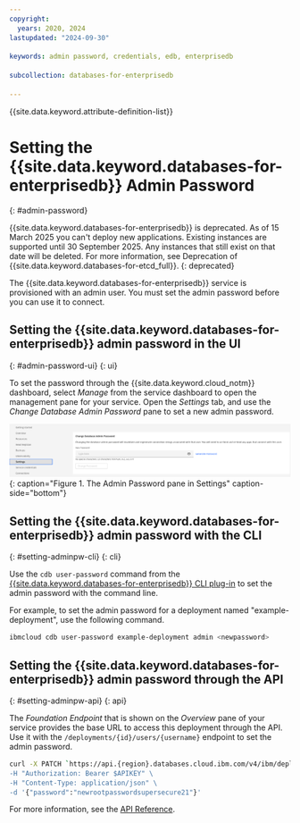 ```yaml
---
copyright:
  years: 2020, 2024
lastupdated: "2024-09-30"

keywords: admin password, credentials, edb, enterprisedb

subcollection: databases-for-enterprisedb

---
```


{{site.data.keyword.attribute-definition-list}}

# Setting the {{site.data.keyword.databases-for-enterprisedb}} Admin Password
{: #admin-password}

{{site.data.keyword.databases-for-enterprisedb}} is deprecated. As of 15 March 2025 you can't deploy new applications. Existing instances are supported until 30 September 2025. Any instances that still exist on that date will be deleted. For more information, see Deprecation of {{site.data.keyword.databases-for-etcd_full}}.
{: deprecated}

The {{site.data.keyword.databases-for-enterprisedb}} service is provisioned with an admin user. You must set the admin password before you can use it to connect. 

## Setting the {{site.data.keyword.databases-for-enterprisedb}} admin password in the UI
{: #admin-password-ui}
{: ui}

To set the password through the {{site.data.keyword.cloud_notm}} dashboard, select _Manage_ from the service dashboard to open the management pane for your service. Open the _Settings_ tab, and use the _Change Database Admin Password_ pane to set a new admin password.

![The Admin Password pane in Settings](images/settings-admin-password.png){: caption="Figure 1. The Admin Password pane in Settings" caption-side="bottom"}

## Setting the {{site.data.keyword.databases-for-enterprisedb}} admin password with the CLI
{: #setting-adminpw-cli}
{: cli}

Use the `cdb user-password` command from the [{{site.data.keyword.databases-for-enterprisedb}} CLI plug-in](/docs/databases-cli-plugin?topic=databases-cli-plugin-cdb-reference) to set the admin password with the command line.

For example, to set the admin password for a deployment named "example-deployment", use the following command.
```sh
ibmcloud cdb user-password example-deployment admin <newpassword>
```

## Setting the {{site.data.keyword.databases-for-enterprisedb}} admin password through the API
{: #setting-adminpw-api}
{: api}

The _Foundation Endpoint_ that is shown on the _Overview_ pane of your service provides the base URL to access this deployment through the API. Use it with the `/deployments/{id}/users/{username}` endpoint to set the admin password.

```sh
curl -X PATCH `https://api.{region}.databases.cloud.ibm.com/v4/ibm/deployments/{id}/users/admin' \
-H "Authorization: Bearer $APIKEY" \
-H "Content-Type: application/json" \
-d '{"password":"newrootpasswordsupersecure21"}'
```

For more information, see the [API Reference](https://{DomainName}/apidocs/cloud-databases-api#set-database-level-user-s-password).
